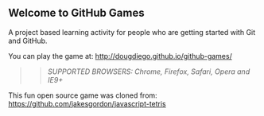 ## Welcome to GitHub Games

A project based learning activity for people who are getting started with Git and GitHub.

You can play the game at: http://dougdiego.github.io/github-games/

>> _*SUPPORTED BROWSERS*: Chrome, Firefox, Safari, Opera and IE9+_

This fun open source game was cloned from: https://github.com/jakesgordon/javascript-tetris
